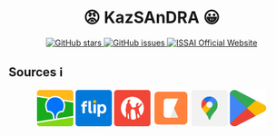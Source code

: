 <h1 align="center">😡 KazSAnDRA 😀 </h1>

<p align="center">
  <a href="https://github.com/IS2AI/KazSAnDRA/stargazers">
    <img src="https://img.shields.io/github/stars/IS2AI/KazSAnDRA.svg?colorA=orange&colorB=orange&logo=github"
         alt="GitHub stars">
  </a>
  <a href="https://github.com/IS2AI/KazSAnDRA/issues">
    <img src="https://img.shields.io/github/issues/IS2AI/KazSAnDRA.svg"
         alt="GitHub issues">
  </a>
  <a href="https://issai.nu.edu.kz">
    <img src="https://img.shields.io/static/v1?label=ISSAI&amp;message=official site&amp;color=blue&amp"
         alt="ISSAI Official Website">
  </a> 
</p>

## Sources ℹ️
<div align="center" >
  <img src="img/logo_2gis-modified.png" width="64" height="64" alt="2gis.kz logo">
  <img src="img/logo_flip-modified.png" width="64" height="64" alt="flip.kz logo">
  <img src="img/logo_kaspi-modified.png" width="64" height="64" alt="kaspi.kz logo">
  <img src="img/logo_kitap.png" width="64" height="64" alt="kitap.kz logo">
  <img src="img/logo_maps-modified.png" width="64" height="64" alt="google maps logo">
  <img src="img/logo_play.png" width="64" height="64" alt="google plays store logo">
</div>
